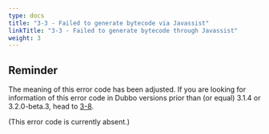 ```yaml
---
type: docs
title: "3-3 - Failed to generate bytecode via Javassist"
linkTitle: "3-3 - Failed to generate bytecode through Javassist"
weight: 3
---
```


## Reminder
The meaning of this error code has been adjusted. If you are looking for information of this error code in Dubbo versions prior than (or equal) 3.1.4 or 3.2.0-beta.3, head to [3-8](/zh-cn/overview/mannual/java-sdk/faq/3/8/).

(This error code is currently absent.)

<p style="margin-top: 3rem;"> </p>
